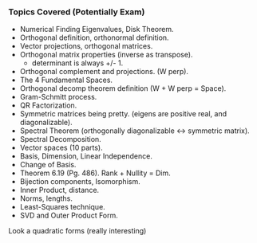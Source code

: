 

### Topics Covered (Potentially Exam)
 - Numerical Finding Eigenvalues, Disk Theorem.
 - Orthogonal definition, orthonormal definition.
 - Vector projections, orthogonal matrices.
 - Orthogonal matrix properties (inverse as transpose).
	 - determinant is always +/- 1.
 - Orthogonal complement and projections. (W perp).
 - The 4 Fundamental Spaces.
 - Orthogonal decomp theorem definition (W + W perp = Space).
 - Gram-Schmitt process.
 - QR Factorization.
 - Symmetric matrices being pretty. (eigens are positive real, and diagonalizable).
 - Spectral Theorem (orthogonally diagonalizable <-> symmetric matrix).
 - Spectral Decomposition.
 - Vector spaces (10 parts).
 - Basis, Dimension, Linear Independence.
 - Change of Basis.
 - Theorem 6.19 (Pg. 486). Rank + Nullity = Dim.
 - Bijection components, Isomorphism.
 - Inner Product, distance.
 - Norms, lengths.
 - Least-Squares technique.
 - SVD and Outer Product Form.









Look a quadratic forms (really interesting)